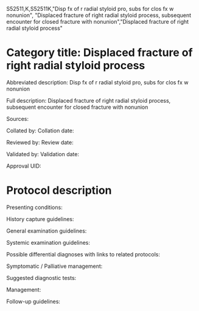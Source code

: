 S52511,K,S52511K,"Disp fx of r radial styloid pro, subs for clos fx w nonunion", "Displaced fracture of right radial styloid process, subsequent encounter for closed fracture with nonunion","Displaced fracture of right radial styloid process"
# Category title: Displaced fracture of right radial styloid process

Abbreviated description: Disp fx of r radial styloid pro, subs for clos fx w nonunion

Full description: Displaced fracture of right radial styloid process, subsequent encounter for closed fracture with nonunion

Sources:

Collated by:
Collation date:

Reviewed by:
Review date:

Validated by:
Validation date:

Approval UID:

# Protocol description

Presenting conditions:

History capture guidelines:

General examination guidelines:

Systemic examination guidelines:

Possible differential diagnoses with links to related protocols:

Symptomatic / Palliative management:

Suggested diagnostic tests:

Management:

Follow-up guidelines:
